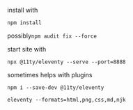 install with 

`npm install`

possibly`npm audit fix --force`

start site with 

`npx @11ty/eleventy --serve --port=8888`

sometimes helps with plugins

`npm i --save-dev @11ty/eleventy`

`eleventy --formats=html,png,css,md,njk`